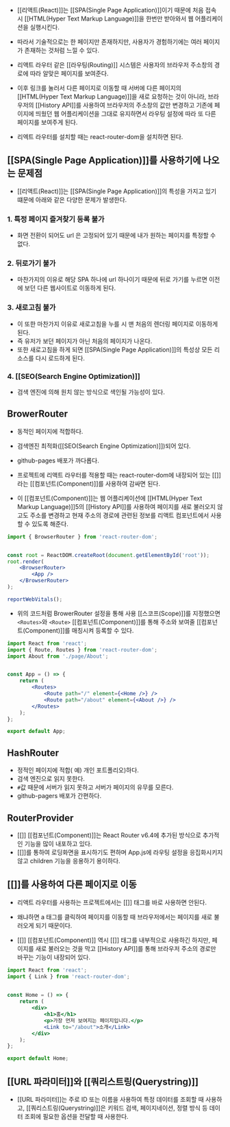 - [[리액트(React)]]는 [[SPA(Single Page Application)]]이기 때문에 처음 접속 시 [[HTML(Hyper Text Markup Language)]]을 한번만 받아와서 웹 어플리케이션을 실행시킨다.
- 따라서 기술적으로는 한 페이지만 존재하지만, 사용자가 경험하기에는 여러 페이지가 존재하는 것처럼 느낄 수 있다.

- 리액트 라우터 같은 [[라우팅(Routing)]] 시스템은 사용자의 브라우저 주소창의 경로에 따라 알맞은 페이지를 보여준다.
- 이후 링크를 눌러서 다른 페이지로 이동할 때 서버에 다른 페이지의 [[HTML(Hyper Text Markup Language)]]을 새로 요청하는 것이 아니라, 브라우저의 [[History API]]를 사용하여 브라우저의 주소창의 값만 변경하고 기존에 페이지에 띄웠던 웹 어플리케이션을 그대로 유지하면서 라우팅 설정에 따라 또 다른 페이지를 보여주게 된다.

- 리엑트 라우터를 설치할 때는 react-router-dom을 설치하면 된다.

## [[SPA(Single Page Application)]]를 사용하기에 나오는 문제점

- [[리액트(React)]]는 [[SPA(Single Page Application)]]의 특성을 가지고 있기 떄문에 아래와 같은 다양한 문제가 발생한다.

### 1. 특정 페이지 즐겨찾기 등록 불가

- 화면 전환이 되어도 url 은 고정되어 있기 때문에 내가 원하는 페이지를 특정할 수 없다.

### 2. 뒤로가기 불가 

- 마찬가지의 이유로 해당 SPA 하나에 url 하나이기 때문에 뒤로 가기를 누르면 이전에 보던 다른 웹사이트로 이동하게 된다.

### 3. 새로고침 불가 

- 이 또한 마찬가지 이유로 새로고침을 누를 시 맨 처음의 렌더링 페이지로 이동하게 된다.
- 즉 유저가 보던 페이지가 아닌 처음의 페이지가 나온다.
- 또한 새로고침을 하게 되면 [[SPA(Single Page Application)]]의 특성상 모든 리소스를 다시 로드하게 된다.

### 4. [[SEO(Search Engine Optimization)]] 

- 검색 엔진에 의해 원치 않는 방식으로 색인될 가능성이 있다.

## BrowerRouter

- 동적인 페이지에 적합하다.
- 검색엔진 최적화([[SEO(Search Engine Optimization)]])되어 있다.
- github-pages 배포가 까다롭다.

- 프로젝트에 리액트 라우터를 적용할 때는 react-router-dom에 내장되어 있는 [[<BrowserRouter>]]라는 [[컴포넌트(Component)]]를 사용하여 감싸면 된다.
- 이 [[컴포넌트(Component)]]는 웹 어플리케이션에 [[HTML(Hyper Text Markup Language)]]5의 [[History API]]를 사용하여 페이지를 새로 불러오지 않고도 주소를 변경하고 현재 주소의 경로에 관련된 정보를 리액트 컴포넌트에서 사용할 수 있도록 해준다.

```jsx
import { BrowserRouter } from 'react-router-dom';


const root = ReactDOM.createRoot(document.getElementById('root'));
root.render(
	<BrowserRouter>
		<App />
	</BrowserRouter>
);

reportWebVitals();
```

- 위의 코드처럼 BrowerRouter 설정을 통해 사용 [[스코프(Scope)]]를 지정했으면 `<Routes>`와 `<Route>` [[컴포넌트(Component)]]를 통해 주소와 보여줄 [[컴포넌트(Component)]]를 매칭시켜 등록할 수 있다.

```jsx
import React from 'react';
import { Route, Routes } from 'react-router-dom';
import About from './page/About';


const App = () => {
	return (
		<Routes>
			<Route path="/" element={<Home />} />
			<Route path="/about" element={<About />} />
		</Routes>
	);
};

export default App;
```

## **HashRouter**

- 정적인 페이지에 적합( 예) 개인 포트폴리오)하다.
- 검색 엔진으로 읽지 못한다.
- `#`값 때문에 서버가 읽지 못하고 서버가 페이지의 유무를 모른다.
- github-pagers 배포가 간편하다.

## RouterProvider

- [[<RouterProvider>]] [[컴포넌트(Component)]]는 React Router v6.4에 추가된 방식으로 추가적인 기능을 많이 내포하고 있다.
- [[<Suspense>]]를 통하여 로딩화면을 표시하기도 편하며 App.js에 라우팅 설정을 응집화시키지 않고 children 기능을 응용하기 용이하다.


## [[<Link>]]를 사용하여 다른 페이지로 이동

- 리액트 라우터를 사용하는 프로젝트에서는 [[<a>]] 태그를 바로 사용하면 안된다.
- 왜냐하면 a 태그를 클릭하여 페이지를 이동할 때 브라우저에서는 페이지를 새로 불러오게 되기 때문이다.

- [[<Link>]] [[컴포넌트(Component)]] 역시 [[<a>]] 태그를 내부적으로 사용하긴 하지만, 페이지를 새로 불러오는 것을 막고 [[History API]]를 통해 브라우저 주소의 경로만 바꾸는 기능이 내장되어 있다.

```jsx
import React from 'react';
import { Link } from 'react-router-dom';

  
const Home = () => {
	return (
		<div>
			<h1>홈</h1>
			<p>가장 먼저 보여지는 페이지입니다.</p>
			<Link to="/about">소개</Link>
		</div>
	);
};

export default Home;
```

## [[URL 파라미터]]와 [[쿼리스트링(Querystring)]]

- [[URL 파라미터]]는 주로 ID 또는 이름을 사용하여 특정 데이터를 조회할 때 사용하고, [[쿼리스트링(Querystring)]]은 키워드 검색, 페이지네이션, 정렬 방식 등 데이터 조회에 필요한 옵션을 전달할 때 사용한다.